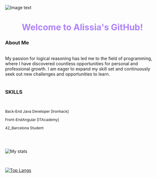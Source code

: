 ![Image text](Vector.jpg)

<h1 style="color:#AD82FC" align=center>Welcome to Alissia's GitHub!</h1>

<h3>About Me</h3>
<br>
<div>My passion for logical reasoning has led me to the field of programming, where I have discovered countless opportunities for personal and professional growth. I am eager to expand my skill set and continuously seek out new challenges and opportunities to learn.</div>
<br>
<h3>SKILLS</h3>
<br>
<p style="font-size:12px">Back-End Java Developer [Ironhack]</p>
<p style="font-size:12px">Front-EndAngular [ITAcademy]</p>
<p style="font-size:12px">42_Barcelona Student </p>
<br>

<br>

![My stats](https://github-readme-stats.vercel.app/api?username=Liss-11&show_icons=true&theme=merko)

<br>

[![Top Langs](https://github-readme-stats.vercel.app/api/top-langs/?username=Liss-11&layout=compact&theme=chartreuse-dark&title_color=A1CF70&text_color=54B08A)](https://github.com/anuraghazra/github-readme-stats)


